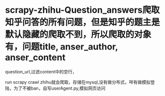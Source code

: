 # scrapy-zhihu-Question_answers爬取知乎问答的所有问题，但是知乎的题主是默认隐藏的爬取不到，所以爬取的对象有，问题title, anser_author, anser_content
question_url,过滤content中的空行，

run
scrapy crawl zhihu就会爬取，存储在mysql,没有做分布式，咩有做模拟登陆，为了不被ban，自写userAgent.py,模拟网页访问
